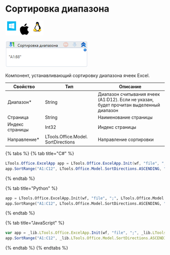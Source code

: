 # Сортировка диапазона

![](<../../../.gitbook/assets/image (100) (1) (1) (1) (1) (1) (154).png>)

![](<../../../.gitbook/assets/image (336).png>)

Компонент, устанавливающий сортировку диапазона ячеек Excel.

| Свойство        | Тип                                 | Описание                                                                               |
| --------------- | ----------------------------------- | -------------------------------------------------------------------------------------- |
| Диапазон\*      | String                              | Диапазон считывания ячеек (A1:D12). Если не указан, будет прочитан выделенный диапазон |
| Страница        | String                              | Наименование страницы                                                                  |
| Индекс страницы | Int32                               | Индекс страницы                                                                        |
| Направление\*   | LTools.Office.Model. SortDirections | Направление сортировки                                                                 |

{% tabs %}
{% tab title="C#" %}
```csharp
LTools.Office.ExcelApp app = LTools.Office.ExcelApp.Init(wf, "file", ";", LTools.Office.Model.InteropTypes.DX);
app.SortRange("A1:C12", LTools.Office.Model.SortDirections.ASCENDING, "Лист1");
```
{% endtab %}

{% tab title="Python" %}
```python
app = LTools.Office.ExcelApp.Init(wf, "file", ";", LTools.Office.Model.InteropTypes.DX)
app.SortRange("A1:C12", LTools.Office.Model.SortDirections.ASCENDING, "Лист1")
```
{% endtab %}

{% tab title="JavaScript" %}
```javascript
var app = _lib.LTools.Office.ExcelApp.Init(wf, "file", ";", _lib.LTools.Office.Model.InteropTypes.DX);
app.SortRange("A1:C12", _lib.LTools.Office.Model.SortDirections.ASCENDING, "Лист1");
```
{% endtab %}
{% endtabs %}
